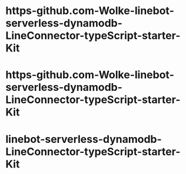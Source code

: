 # https-github.com-Wolke-linebot-serverless-dynamodb-LineConnector-typeScript-starter-Kit
# https-github.com-Wolke-linebot-serverless-dynamodb-LineConnector-typeScript-starter-Kit
# linebot-serverless-dynamodb-LineConnector-typeScript-starter-Kit
